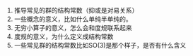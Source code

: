 1. 推导常见的群的结构常数（抑或是对易关系）
2. 一些概念的意义，比如什么单纯半单纯的。
3. 无穷小算子的意义，怎么会和度规联系起来
4. 度规的意义，为什么定义成结构常数
5. 一些常见群的结构常数比如SO(3)是那个样子，是否有什么含义









